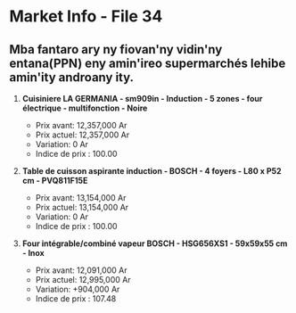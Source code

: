# Market Info - File 34

## Mba fantaro ary ny fiovan'ny vidin'ny entana(PPN) eny amin'ireo supermarchés lehibe amin'ity androany ity.

1. **Cuisiniere LA GERMANIA - sm909in - Induction - 5 zones - four électrique - multifonction - Noire**
   - Prix avant: 12,357,000 Ar
   - Prix actuel: 12,357,000 Ar
   - Variation: 0 Ar
   - Indice de prix : 100.00

2. **Table de cuisson aspirante induction - BOSCH - 4 foyers - L80 x P52 cm - PVQ811F15E**
   - Prix avant: 13,154,000 Ar
   - Prix actuel: 13,154,000 Ar
   - Variation: 0 Ar
   - Indice de prix : 100.00

3. **Four intégrable/combiné vapeur BOSCH - HSG656XS1 - 59x59x55 cm - Inox**
   - Prix avant: 12,091,000 Ar
   - Prix actuel: 12,995,000 Ar
   - Variation: +904,000 Ar
   - Indice de prix : 107.48

